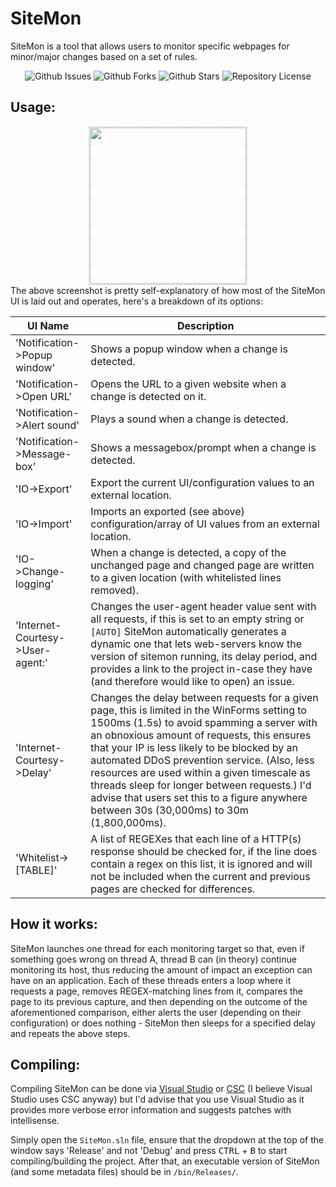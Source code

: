 # SiteMon

SiteMon is a tool that allows users to monitor specific webpages for minor/major changes based on a set of rules.

<center>

![Github Issues](https://img.shields.io/github/issues/michaellrowley/SiteMon) ![Github Forks](https://img.shields.io/github/forks/michaellrowley/SiteMon) ![Github Stars](https://img.shields.io/github/stars/michaellrowley/SiteMon) ![Repository License](https://img.shields.io/github/license/michaellrowley/SiteMon)

</center>

## Usage:
<center>
<img style="height: 250px;border:dotted #cccccc 2px;" src="https://i.ibb.co/fG9XvXC/SITEMON-CONFIGURATION.png"/>
</center>
The above screenshot is pretty self-explanatory of how most of the SiteMon UI is laid out and operates, here's a breakdown of its options:


| UI Name       | Description |
| ------------- | ----------- |
| 'Notification->Popup window' | Shows a popup window when a change is detected. |
| 'Notification->Open URL' | Opens the URL to a given website when a change is detected on it. |
| 'Notification->Alert sound' | Plays a sound when a change is detected. |
| 'Notification->Message-box' | Shows a messagebox/prompt when a change is detected. |
| 'IO->Export' | Export the current UI/configuration values to an external location. |
| 'IO->Import' | Imports an exported (see above) configuration/array of UI values from an external location. |
| 'IO->Change-logging' | When a change is detected, a copy of the unchanged page and changed page are written to a given location (with whitelisted lines removed). |
| 'Internet-Courtesy->User-agent:' | Changes the user-agent header value sent with all requests, if this is set to an empty string or ``[AUTO]`` SiteMon automatically generates a dynamic one that lets web-servers know the version of sitemon running, its delay period, and provides a link to the project in-case they have (and therefore would like to open) an issue. |
| 'Internet-Courtesy->Delay' | Changes the delay between requests for a given page, this is limited in the WinForms setting to 1500ms (1.5s) to avoid spamming a server with an obnoxious amount of requests, this ensures that your IP is less likely to be blocked by an automated DDoS prevention service. (Also, less resources are used within a given timescale as threads sleep for longer between requests.) I'd advise that users set this to a figure anywhere between 30s (30,000ms) to 30m (1,800,000ms). |
| 'Whitelist->[TABLE]' | A list of REGEXes that each line of a HTTP(s) response should be checked for, if the line does contain a regex on this list, it is ignored and will not be included when the current and previous pages are checked for differences. |

## How it works:
SiteMon launches one thread for each monitoring target so that, even if something goes wrong on thread A, thread B can (in theory) continue monitoring its host, thus reducing the amount of impact an exception can have on an application.
Each of these threads enters a loop where it requests a page, removes REGEX-matching lines from it, compares the page to its previous capture, and then depending on the outcome of the aforementioned comparison, either alerts the user (depending on their configuration) or does nothing - SiteMon then sleeps for a specified delay and repeats the above steps.

## Compiling:
Compiling SiteMon can be done via [Visual Studio](https://visualstudio.microsoft.com/downloads/) or [CSC](https://docs.microsoft.com/en-us/dotnet/csharp/language-reference/compiler-options/) (I believe Visual Studio uses CSC anyway) but I'd advise that you use Visual Studio as it provides more verbose error information and suggests patches with intellisense.

Simply open the ``SiteMon.sln`` file, ensure that the dropdown at the top of the window says 'Release' and not 'Debug' and press <kbd>CTRL</kbd> + <kbd>B</kbd> to start compiling/building the project. After that, an executable version of SiteMon (and some metadata files) should be in ``/bin/Releases/``.